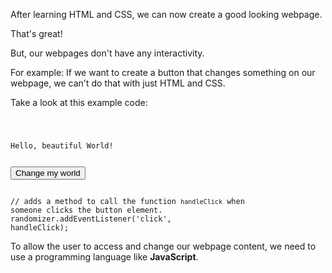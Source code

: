 After learning HTML
and
CSS, we can now create
a good looking webpage.

That's great!

But, our webpages don't
have any interactivity.

For example:
If we want to create
a button that changes
something on our webpage,
we can't do that
with just HTML and CSS.

Take a look at this example code:

<codeblock language="javascript" type="lesson">
<code>
<panel language="html">
<p>Hello, <span id="adjective">beautiful</span> World!</p>
<button id="random-expression">Change my world</button>
</panel>
<panel language="css" hidden="true">
p {
  font-family: Roboto;
  font-weight: 100;
  font-size: 2rem;
}

span {
  color: tomato;
  font-weight: 700;
}

button {
  background-color: lightgreen;
  border: 0;
  padding: 0.5rem;
  box-shadow: rgba(50, 50, 93, 0.25) 0px 6px 12px -2px, rgba(0, 0, 0, 0.3) 0px 3px 7px -3px;
  font-family: Courier;
  font-size: 1.1rem;
  outline: none;
}

button:hover {
  transform: scale(1.02);
}

button:active {
  transform: scale(0.98);
}
</panel>
<panel language="javascript">
/*
  The following code will make sense as we study more in the course.
  Right now, simply look at it and move on to understanding the concept.
*/

const quotes = ['beautiful', 'sad', 'green', 'strong', 'crazy', 'meaningful', 'fun'];

// Selects the element which has the id "random-expression" and assigns it to the variable "randomizer".
// As we can see from the above HTML code, in this example, the element is a `button element`.
const randomizer = document.getElementById('random-expression');

// Selects the element which has the id "adjective" and assigns it to the variable "adjective".
// As we can see from the above HTML code, in this example, the element is a `span element`.
let adjective = document.getElementById('adjective');

const handleClick = () => {
  // selects a quote randomly out of the array "quotes" and assigns it to the variable "randomExpression"
  const randomExpression = quotes[Math.floor(Math.random() * quotes.length)];

  // inserts the "randomExpression" value as the text content of the span element (one with id: "adjective")
  adjective.innerText = randomExpression;

}

// adds a method to call the function `handleClick` when someone clicks the button element.
randomizer.addEventListener('click', handleClick);
</panel>
</code>
</codeblock>

To allow the user to access
and
change our webpage content,
we need to use
a programming language
like **JavaScript**.
